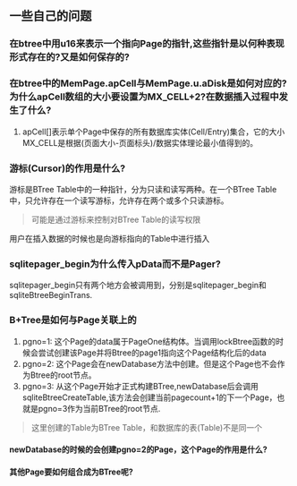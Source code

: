 ## 一些自己的问题

### 在btree中用u16来表示一个指向Page的指针,这些指针是以何种表现形式存在的?又是如何保存的?


### 在btree中的MemPage.apCell与MemPage.u.aDisk是如何对应的?为什么apCell数组的大小要设置为MX_CELL+2?在数据插入过程中发生了什么?

1. apCell[]表示单个Page中保存的所有数据库实体(Cell/Entry)集合，它的大小MX_CELL是根据(页面大小-页面标头)/数据实体理论最小值得到的。


### 游标(Cursor)的作用是什么?
游标是BTree Table中的一种指针，分为只读和读写两种。在一个BTree Table中，只允许存在一个读写游标，允许存在两个或多个只读游标。
> 可能是通过游标来控制对BTree Table的读写权限

用户在插入数据的时候也是向游标指向的Table中进行插入


### sqlitepager_begin为什么传入pData而不是Pager?
sqlitepager_begin只有两个地方会被调用到，分别是sqlitepager_begin和sqliteBtreeBeginTrans.

### B+Tree是如何与Page关联上的
1. pgno=1: 这个Page的data属于PageOne结构体。当调用lockBtree函数的时候会尝试创建该Page并将Btree的page1指向这个Page结构化后的data
2. pgno=2: 这个Page会在newDatabase方法中创建。但是这个Page也不会作为Btree的root节点。
3. pgno=3: 从这个Page开始才正式构建BTree,newDatabase后会调用sqliteBtreeCreateTable,该方法会创建当前pagecount+1的下一个Page，也就是pgno=3作为当前BTree的root节点.
> 这里创建的Table为BTree Table，和数据库的表(Table)不是同一个
#### newDatabase的时候的会创建pgno=2的Page，这个Page的作用是什么?

#### 其他Page要如何组合成为BTree呢?
